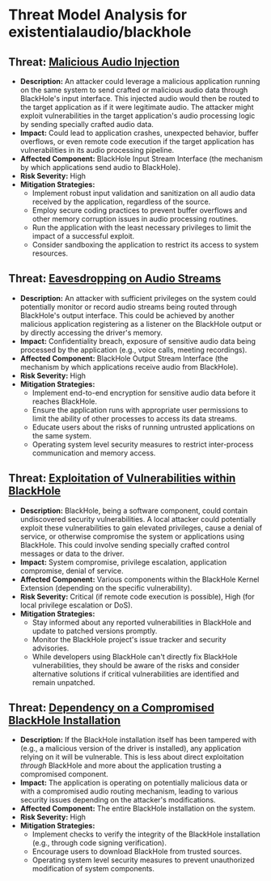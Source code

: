 # Threat Model Analysis for existentialaudio/blackhole

## Threat: [Malicious Audio Injection](./threats/malicious_audio_injection.md)

- **Description:** An attacker could leverage a malicious application running on the same system to send crafted or malicious audio data through BlackHole's input interface. This injected audio would then be routed to the target application as if it were legitimate audio. The attacker might exploit vulnerabilities in the target application's audio processing logic by sending specially crafted audio data.
- **Impact:** Could lead to application crashes, unexpected behavior, buffer overflows, or even remote code execution if the target application has vulnerabilities in its audio processing pipeline.
- **Affected Component:** BlackHole Input Stream Interface (the mechanism by which applications send audio to BlackHole).
- **Risk Severity:** High
- **Mitigation Strategies:**
  - Implement robust input validation and sanitization on all audio data received by the application, regardless of the source.
  - Employ secure coding practices to prevent buffer overflows and other memory corruption issues in audio processing routines.
  - Run the application with the least necessary privileges to limit the impact of a successful exploit.
  - Consider sandboxing the application to restrict its access to system resources.

## Threat: [Eavesdropping on Audio Streams](./threats/eavesdropping_on_audio_streams.md)

- **Description:** An attacker with sufficient privileges on the system could potentially monitor or record audio streams being routed through BlackHole's output interface. This could be achieved by another malicious application registering as a listener on the BlackHole output or by directly accessing the driver's memory.
- **Impact:** Confidentiality breach, exposure of sensitive audio data being processed by the application (e.g., voice calls, meeting recordings).
- **Affected Component:** BlackHole Output Stream Interface (the mechanism by which applications receive audio from BlackHole).
- **Risk Severity:** High
- **Mitigation Strategies:**
  - Implement end-to-end encryption for sensitive audio data before it reaches BlackHole.
  - Ensure the application runs with appropriate user permissions to limit the ability of other processes to access its data streams.
  - Educate users about the risks of running untrusted applications on the same system.
  - Operating system level security measures to restrict inter-process communication and memory access.

## Threat: [Exploitation of Vulnerabilities within BlackHole](./threats/exploitation_of_vulnerabilities_within_blackhole.md)

- **Description:** BlackHole, being a software component, could contain undiscovered security vulnerabilities. A local attacker could potentially exploit these vulnerabilities to gain elevated privileges, cause a denial of service, or otherwise compromise the system or applications using BlackHole. This could involve sending specially crafted control messages or data to the driver.
- **Impact:** System compromise, privilege escalation, application compromise, denial of service.
- **Affected Component:** Various components within the BlackHole Kernel Extension (depending on the specific vulnerability).
- **Risk Severity:** Critical (if remote code execution is possible), High (for local privilege escalation or DoS).
- **Mitigation Strategies:**
  - Stay informed about any reported vulnerabilities in BlackHole and update to patched versions promptly.
  - Monitor the BlackHole project's issue tracker and security advisories.
  - While developers using BlackHole can't directly fix BlackHole vulnerabilities, they should be aware of the risks and consider alternative solutions if critical vulnerabilities are identified and remain unpatched.

## Threat: [Dependency on a Compromised BlackHole Installation](./threats/dependency_on_a_compromised_blackhole_installation.md)

- **Description:** If the BlackHole installation itself has been tampered with (e.g., a malicious version of the driver is installed), any application relying on it will be vulnerable. This is less about direct exploitation *through* BlackHole and more about the application trusting a compromised component.
- **Impact:**  The application is operating on potentially malicious data or with a compromised audio routing mechanism, leading to various security issues depending on the attacker's modifications.
- **Affected Component:** The entire BlackHole installation on the system.
- **Risk Severity:** High
- **Mitigation Strategies:**
  - Implement checks to verify the integrity of the BlackHole installation (e.g., through code signing verification).
  - Encourage users to download BlackHole from trusted sources.
  - Operating system level security measures to prevent unauthorized modification of system components.

